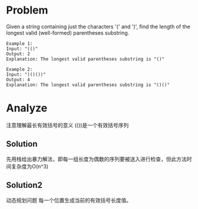 # Problem
Given a string containing just the characters '(' and ')', find the length of the longest valid (well-formed) parentheses substring.
```
Example 1:
Input: "(()"
Output: 2
Explanation: The longest valid parentheses substring is "()"
```
```
Example 2:
Input: ")()())"
Output: 4
Explanation: The longest valid parentheses substring is "()()"
```

# Analyze
注意理解最长有效括号的意义
(())是一个有效括号序列

## Solution
先用栈给出暴力解法，即每一组长度为偶数的序列要被送入进行检查，但此方法时间复杂度为O(n^3)
## Solution2
动态规划问题
每一个位置生成当前的有效括号长度值。